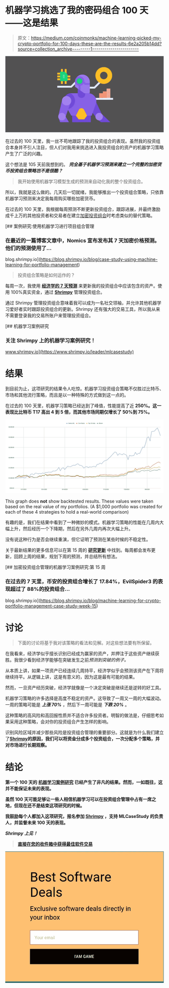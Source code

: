 # 机器学习挑选了我的密码组合 100 天——这是结果

> 原文：<https://medium.com/coinmonks/machine-learning-picked-my-crypto-portfolio-for-100-days-these-are-the-results-6e2a205b14dd?source=collection_archive---------1----------------------->

![](img/f0bc5b119b0f467f8a59b7e1f0e2d193.png)

在过去的 100 天里，我一丝不苟地跟踪了我的投资组合的表现。虽然我的投资组合本身并不引人注目，但人们对我用来挑选进入我投资组合的资产的机器学习策略产生了广泛的兴趣。

这个想法是 105 天前我想到的。 ***完全基于机器学习预测来建立一个完整的加密货币投资组合策略岂不是很酷？***

> 我开始使用机器学习模型生成的预测来自动化我的整个投资组合。

所以，我就是这么做的。几天后一切就绪，我能够推出一个投资组合策略，只依靠机器学习预测来决定我每周购买哪些加密货币。

在过去的 100 天里，我根据每周预测不断更新投资组合，跟踪进展，并最终激励成千上万的其他投资者和交易者在建立[加密投资组合](https://coincodecap.com/category/portfolio-management)时考虑类似的替代策略。

[](https://blog.shrimpy.io/blog/case-study-using-machine-learning-for-portfolio-management) [## 案例研究:使用机器学习进行项目组合管理

### 在最近的一篇博客文章中，Nomics 宣布发布其 7 天加密价格预测。他们的预测使用了…

blog.shrimpy.io](https://blog.shrimpy.io/blog/case-study-using-machine-learning-for-portfolio-management) 

> 投资组合策略是如何运作的？

每周一次，我使用 [**经济学的 7 天预测**](https://nomics.com/) 来更新我的投资组合中应该包含的资产。使用 100%真实资金，通过 [**Shrimpy**](https://www.shrimpy.io/) 管理投资组合。

通过 Shrimpy 管理投资组合意味着我可以成为一名社交领袖，并允许其他机器学习爱好者实时跟踪投资组合的更新。Shrimpy 还有强大的交易工具，所以我从来不需要登录我的交易所账户来管理投资组合。

[](https://www.shrimpy.io/leader/mlcasestudy) [## 机器学习案例研究

### 关注 Shrimpy 上的机器学习案例研究！

www.shrimpy.io](https://www.shrimpy.io/leader/mlcasestudy) 

# 结果

到目前为止，这项研究的结果令人吃惊。机器学习投资组合策略不仅胜过比特币、市场和其他流行策略，而且是以一种特殊的方式做到这一点的。

在过去的 100 天里，机器学习策略已经达到了峰值，性能提高了近 **250%。这一表现比比特币 T17 高出 4 到 5 倍，而其他市场同期仅增长了 50%到 75%。**

![](img/9a5b767aff82da129e47289c9d000827.png)

This graph does **not** show backtested results. These values were taken based on the real value of my portfolios. (A $1,000 portfolio was created for each of these 4 strategies to hold a real-world comparison)

有趣的是，我们在结果中看到了一种微妙的模式。机器学习策略的性能在几周内大幅上升，然后经历一个下降期，然后在另外几周内再次大幅上升。

没有说这种行为是否会继续重演，但它证明了预测在某些时候的不稳定性。

关于最新结果的更多信息可以在第 15 周的 [**研究更新**](https://blog.shrimpy.io/blog/machine-learning-for-crypto-portfolio-management-case-study-week-15) 中找到。每周都会发布更新，回顾上周的结果，规划下周的预测，并总结所有想法。

[](https://blog.shrimpy.io/blog/machine-learning-for-crypto-portfolio-management-case-study-week-15) [## 加密投资组合管理的机器学习案例研究:第 15 周

### 在过去的 7 天里，币安的投资组合增长了 17.84%，EvilSpider3 的表现超过了 88%的投资组合…

blog.shrimpy.io](https://blog.shrimpy.io/blog/machine-learning-for-crypto-portfolio-management-case-study-week-15) 

# 讨论

> 下面的讨论将基于我对该策略的看法和见解。对这些想法要有所保留。

在我看来，经济学似乎擅长识别已经成为赢家的资产，并押注于这些资产继续获胜。我很少看到经济学能够在突破发生之前*预测到突破的例子。*

从本质上讲，如果一项资产已经连续几周持平，经济学似乎会预测该资产在下周将继续持平。从逻辑上讲，这是有意义的，因为这是最有可能的结果。

然而，一旦资产经历突破，经济学就像是一个决定突破是继续还是逆转的好工具。

机器学习策略的许多选择是高度不稳定的资产。这导致了一周又一周的大幅波动。一周的策略可能是 ***上涨 70%*** ，然后下一周可能是 ***下跌 20%*** 。

这种策略的高风险和高回报性质并不适合许多投资者。明智的做法是，仔细思考如果采用这种策略，会对你的投资组合产生怎样的影响。

识别风险区域并减少那些风险是投资组合管理的重要部分。这就是为什么我们建立了[**Shrimpy**](http://shrimpy.io/)**的原因，我们可以将资金分成多个投资组合，一次分配多个策略，并对市场进行长期观察。**

# **结论**

**第一个 100 天的 [**机器学习案例研究**](https://blog.shrimpy.io/blog/case-study-using-machine-learning-for-portfolio-management) 已经产生了非凡的结果。然而，一如既往，这并不能保证未来的表现。**

**虽然 100 天可能足够让一些人相信机器学习可以在投资组合管理中占有一席之地，但现在还不是结束这项研究的时候。**

**我鼓励每个人都加入这项研究，报名参加 [**Shrimpy**](http://shrimpy.io/) ，支持 MLCaseStudy 的负责人，并监督未来 100 天的表现。**

*****Shrimpy 上见！*****

> **[直接在您的收件箱中获得最佳软件交易](https://coincodecap.com?utm_source=coinmonks)**

**[![](img/160ce73bd06d46c2250251e7d5969f9d.png)](https://coincodecap.com?utm_source=coinmonks)**